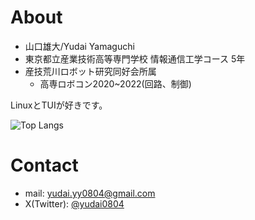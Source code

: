 # About
- 山口雄大/Yudai Yamaguchi
- 東京都立産業技術高等専門学校 情報通信工学コース 5年
- 産技荒川ロボット研究同好会所属
  - 高専ロボコン2020~2022(回路、制御)

LinuxとTUIが好きです。

![Top Langs](https://github-readme-stats.vercel.app/api/top-langs/?username=yudai0804&layout=compact)

# Contact
- mail: yudai.yy0804@gmail.com
- X(Twitter): [@yudai0804](https://x.com/yudai0804)